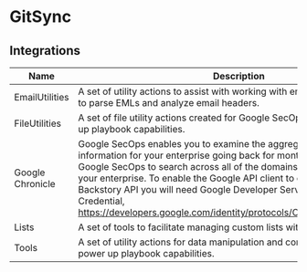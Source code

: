 # GitSync

## Integrations
|Name|Description|
|----|-----------|
|EmailUtilities|A set of utility actions to assist with working with emails.  Includes actions to parse EMLs and analyze email headers.|
|FileUtilities|A set of file utility actions created for Google SecOps Community to power up playbook capabilities.|
|Google Chronicle|Google SecOps enables you to examine the aggregated security information for your enterprise going back for months or longer. Use Google SecOps to search across all of the domains accessed from within your enterprise. To enable the Google API client to communicate with the Backstory API you will need Google Developer Service Account Credential, https://developers.google.com/identity/protocols/OAuth2#serviceaccount.|
|Lists|A set of tools to facilitate managing custom lists within Google SecOps.|
|Tools|A set of utility actions for data manipulation and common platform tasks to power up playbook capabilities.|

